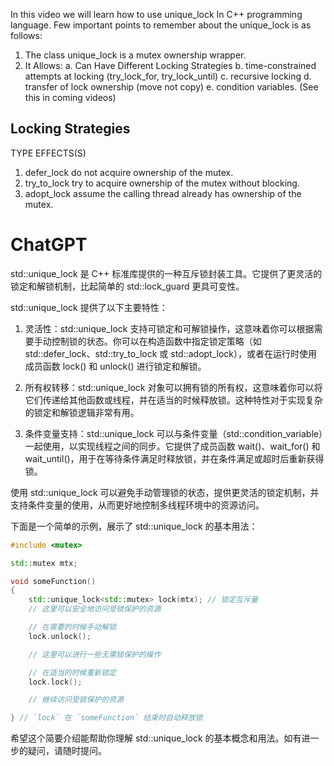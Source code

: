 In this video we will learn how to use unique_lock In C++ programming language.
Few important points to remember about the unique_lock is as follows:

1. The class unique_lock is a mutex ownership wrapper.
2. It Allows:
    a. Can Have Different Locking Strategies
    b. time-constrained attempts at locking (try_lock_for, try_lock_until)
    c. recursive locking
    d. transfer of lock ownership (move not copy)
    e. condition variables. (See this in coming videos)

## Locking Strategies
   TYPE           EFFECTS(S)
1. defer_lock  do not acquire ownership of the mutex.
2. try_to_lock  try to acquire ownership of the mutex without blocking.
3. adopt_lock  assume the calling thread already has ownership of the mutex.


# ChatGPT
std::unique_lock 是 C++ 标准库提供的一种互斥锁封装工具。它提供了更灵活的锁定和解锁机制，比起简单的 std::lock_guard 更具可变性。

std::unique_lock 提供了以下主要特性：

1. 灵活性：std::unique_lock 支持可锁定和可解锁操作，这意味着你可以根据需要手动控制锁的状态。你可以在构造函数中指定锁定策略（如 std::defer_lock、std::try_to_lock 或 std::adopt_lock），或者在运行时使用成员函数 lock() 和 unlock() 进行锁定和解锁。

2. 所有权转移：std::unique_lock 对象可以拥有锁的所有权，这意味着你可以将它们传递给其他函数或线程，并在适当的时候释放锁。这种特性对于实现复杂的锁定和解锁逻辑非常有用。

3. 条件变量支持：std::unique_lock 可以与条件变量（std::condition_variable）一起使用，以实现线程之间的同步。它提供了成员函数 wait()、wait_for() 和 wait_until()，用于在等待条件满足时释放锁，并在条件满足或超时后重新获得锁。

使用 std::unique_lock 可以避免手动管理锁的状态，提供更灵活的锁定机制，并支持条件变量的使用，从而更好地控制多线程环境中的资源访问。

下面是一个简单的示例，展示了 std::unique_lock 的基本用法：


```c++
#include <mutex>

std::mutex mtx;

void someFunction()
{
    std::unique_lock<std::mutex> lock(mtx); // 锁定互斥量
    // 这里可以安全地访问受锁保护的资源

    // 在需要的时候手动解锁
    lock.unlock();

    // 这里可以进行一些无需锁保护的操作

    // 在适当的时候重新锁定
    lock.lock();

    // 继续访问受锁保护的资源

} // `lock` 在 `someFunction` 结束时自动释放锁
```
希望这个简要介绍能帮助你理解 std::unique_lock 的基本概念和用法。如有进一步的疑问，请随时提问。